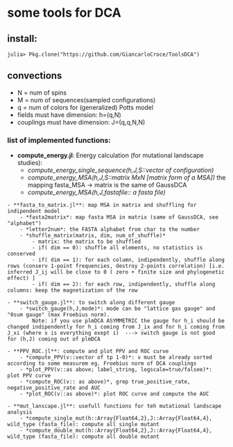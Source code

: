 # some tools for DCA

## install: 
    julia> Pkg.clone("https://github.com/GiancarloCroce/ToolsDCA")

## convections
* N = num of spins
* M = num of sequences(sampled configurations)
* q = num of colors for (generalized) Potts model
* fields must have dimension: h=(q,N)
* couplings must have dimension: J=(q,q,N,N)

### list of implemented functions:

   - **compute_energy.jl**: Energy calculation (for mutational landscape studies):
        - *compute_energy_single_sequence(h,J,S::vector of configuration)*
        - *compute_energy_MSA(h,J,S::matrix MxN [matrix form of a MSA])*
            the mapping fasta_MSA -> matrix is the same of GaussDCA
        - *compute_energy_MSA(h,J,fastafile:: a fasta file)*
    
    - **fasta_to_matrix.jl**: map MSA in matrix and shuffling for indipendent model
        - *fasta2matrix*: map fasta MSA in matrix (same of GaussDCA, see "alphabet")
        - *letter2num*: the FASTA alphabet from char to the number 
        - *shuffle_matrix(matrix, dim, num_of_shuffle)* 
            - matrix: the matrix to be shuffled
            - if( dim == 0): shuffle all elements, no statistics is conserved
            - if( dim == 1): for each column, indipendently, shuffle along rows (conserv 1-point frequencies, destroy 2-points correlation) [i.e. inferred J_ij will be close to 0 ( zero + finite size and phylogenetic effect) ]
            - if( dim == 2): for each row, indipendently, shuffle along columns: keep the magnetization of the row

    - **switch_gauge.jl**: to switch along different gauge
        - *switch_gauge(h,J,mode)*: mode can be "lattice gas gauge" and "0sum gauge" (max Froebius norm).
            Note: if you use plmDCA ASYMMETRIC the gauge for h_i should be changed indipendently for h_i coming from J_ix and for h_i coming from J_xi (where x is everything exept i)  ---> switch gauge is not good for (h,J) coming out of plmDCA  

    - **PPV_ROC.jl**: compute and plot PPV and ROC curve
        - *compute_PPV(v::vector of tp 1-0)*: v must be already sorted according to some measurem eg. Froebius norm of DCA couplings
        - *plot_PPV(v::as above; label_string, logscale=true/falsee)*: plot PPV curve 
        - *compute_ROC(v:: as above)*, grep true_positive_rate, negative_positive_rate and AUC
        - *plot_ROC(v::as above)*: plot ROC curve and compute the AUC 
            
    - **mut_lanscape.jl**: usefull functions for teh mutational landscape analysis 
        - *compute_single_mut(h::Array{Float64,2},J::Array{Float64,4}, wild_type (fasta_file): compute all single mutant
        - *compute_double_mut(h::Array{Float64,2},J::Array{Float64,4}, wild_type (fasta_file): compute all double mutant
    
